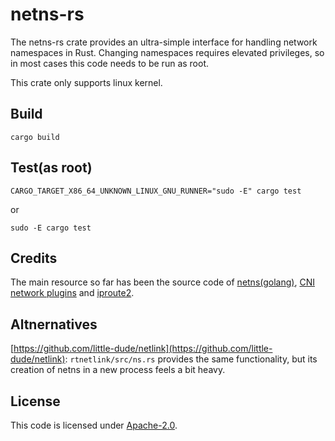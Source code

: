 # netns-rs

The netns-rs crate provides an ultra-simple interface for handling
network namespaces in Rust. Changing namespaces requires elevated
privileges, so in most cases this code needs to be run as root.

This crate only supports linux kernel.

## Build

```
cargo build
```

## Test(as root)
```
CARGO_TARGET_X86_64_UNKNOWN_LINUX_GNU_RUNNER="sudo -E" cargo test
```
or
```
sudo -E cargo test
```

## Credits
The main resource so far has been the source code of [netns(golang)](https://github.com/vishvananda/netlink), [CNI network plugins](https://github.com/containernetworking/plugins/blob/master/pkg/testutils/netns_linux.go) and [iproute2](https://wiki.linuxfoundation.org/networking/iproute2).

## Altnernatives
[https://github.com/little-dude/netlink](https://github.com/little-dude/netlink): `rtnetlink/src/ns.rs` provides the same functionality, but its creation of netns in a new process feels a bit heavy.

## License

This code is licensed under [Apache-2.0](LICENSE).
